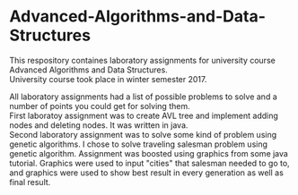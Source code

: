 # Advanced-Algorithms-and-Data-Structures
This respository containes laboratory assignments for university course Advanced Algorithms and Data Structures.<br/>
University course took place in winter semester 2017.

All laboratory assignments had a list of possible problems to solve and a number of points you could get for solving them.<br/>
First laboratoy assignment was to create AVL tree and implement adding nodes and deleting nodes. It was written in java.<br/>
Second laboratory assignment was to solve some kind of problem using genetic algorithms. I chose to solve traveling salesman problem using genetic algorithm. Assignment was boosted using graphics from some java tutorial. Graphics were used to input "cities" that salesman needed to go to, and graphics were used to show best result in every generation as well as final result.<br/>
